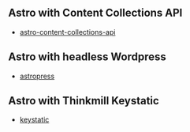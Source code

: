 ## Astro with Content Collections API

- [astro-content-collections-api](https://www.youtube.com/watch?v=zUmqmuSvJMs)

## Astro with headless Wordpress

- [astropress](https://blog.openreplay.com/building-an-astro-website-with-wordpress-as-a-headless-cms/)

## Astro with Thinkmill Keystatic

- [keystatic](https://keystatic.thinkmill.com.au/)
